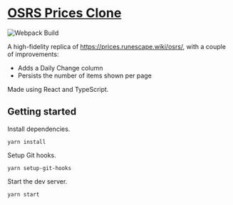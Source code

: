 # [OSRS Prices Clone](https://osrs-prices-clone.netlify.app/)

![Webpack Build](https://github.com/ianzh4ng/osrs-prices/actions/workflows/webpack-build.yml/badge.svg)

A high-fidelity replica of https://prices.runescape.wiki/osrs/, with a couple of improvements:

- Adds a Daily Change column
- Persists the number of items shown per page

Made using React and TypeScript.

## Getting started

Install dependencies.

```
yarn install
```

Setup Git hooks.

```
yarn setup-git-hooks
```

Start the dev server.

```
yarn start
```
